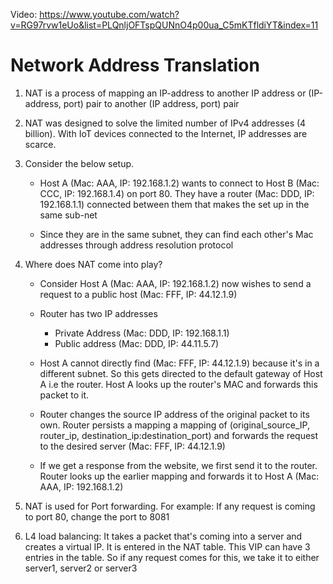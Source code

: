 Video: https://www.youtube.com/watch?v=RG97rvw1eUo&list=PLQnljOFTspQUNnO4p00ua_C5mKTfldiYT&index=11

# Network Address Translation

1. NAT is a process of mapping an IP-address to another IP address or (IP-address, port) pair to another (IP address, port) pair
2. NAT was designed to solve the limited number of IPv4 addresses (4 billion). With IoT devices connected to the Internet, IP addresses are scarce.
3. Consider the below setup.

    - Host A (Mac: AAA, IP: 192.168.1.2) wants to connect to Host B (Mac: CCC, IP: 192.168.1.4) on port 80. They have a router (Mac: DDD, IP: 192.168.1.1) connected between them that makes the set up in the same sub-net

    - Since they are in the same subnet, they can find each other's Mac addresses through address resolution protocol

4. Where does NAT come into play? 

   - Consider Host A (Mac: AAA, IP: 192.168.1.2) now wishes to send a request to a public host (Mac: FFF, IP: 44.12.1.9)

   - Router has two IP addresses 
      - Private Address (Mac: DDD, IP: 192.168.1.1)
      - Public address (Mac: DDD, IP: 44.11.5.7)

   - Host A cannot directly find (Mac: FFF, IP: 44.12.1.9) because it's in a different subnet. So this gets directed to the default gateway of Host A i.e the router. Host A looks up the router's MAC and forwards this packet to it.

   - Router changes the source IP address of the original packet to its own. Router persists a mapping  a mapping of (original_source_IP, router_ip, destination_ip:destination_port) and forwards the request to the desired server (Mac: FFF, IP: 44.12.1.9)

   - If we get a response from the website, we first send it to the router. Router looks up the earlier mapping and forwards it to Host A (Mac: AAA, IP: 192.168.1.2)

5. NAT is used for Port forwarding. For example: If any request is coming to port 80, change the port to 8081

6. L4 load balancing: It takes a packet that's coming into a server and creates a virtual IP. It is entered in the NAT table. This VIP can have 3 entries in the table. So if any request comes for this, we take it to either server1, server2 or server3